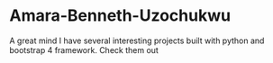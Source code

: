 # Amara-Benneth-Uzochukwu
A great mind
I have several interesting projects built with python and bootstrap 4 framework. Check them out
